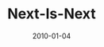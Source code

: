 ---
layout: music 
title: "Next-Is-Next"
series: "Next"
date: 2010-01-04 
description: "Brian Tome discusses what it means to do the next thing rather than worrying about what will happen five steps ahead."
audio: "http://s3.amazonaws.com/crossroadsaudiomessages/Next1.mp3"
audio-duration: "41:01"
---